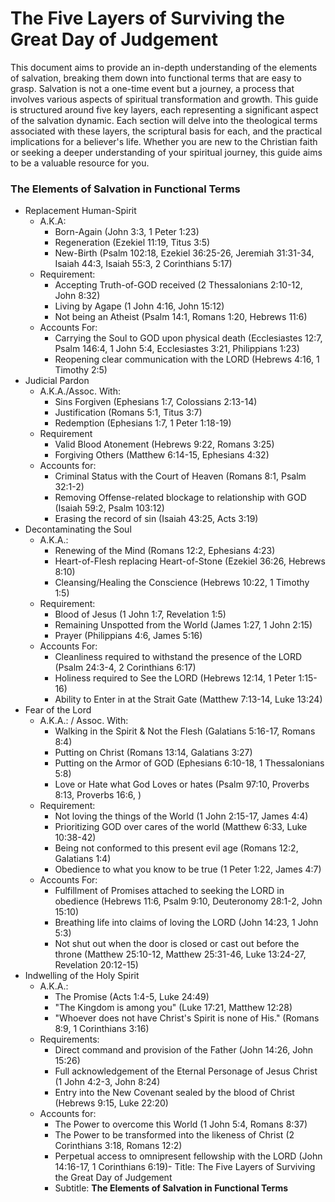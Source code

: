 The Five Layers of Surviving the Great Day of Judgement
=======================================================

This document aims to provide an in-depth understanding of the elements of salvation, breaking them down into functional terms that are easy to grasp. Salvation is not a one-time event but a journey, a process that involves various aspects of spiritual transformation and growth. This guide is structured around five key layers, each representing a significant aspect of the salvation dynamic. Each section will delve into the theological terms associated with these layers, the scriptural basis for each, and the practical implications for a believer's life. Whether you are new to the Christian faith or seeking a deeper understanding of your spiritual journey, this guide aims to be a valuable resource for you.

### The Elements of Salvation in Functional Terms

- Replacement Human-Spirit
  - A.K.A:
    - Born-Again (John 3:3, 1 Peter 1:23)
    - Regeneration (Ezekiel 11:19, Titus 3:5)
    - New-Birth (Psalm 102:18, Ezekiel 36:25-26, Jeremiah 31:31-34, Isaiah 44:3, Isaiah 55:3, 2 Corinthians 5:17)
  - Requirement:
    - Accepting Truth-of-GOD received (2 Thessalonians 2:10-12, John 8:32)
    - Living by Agape (1 John 4:16, John 15:12)
    - Not being an Atheist (Psalm 14:1, Romans 1:20, Hebrews 11:6)
  - Accounts For:
    - Carrying the Soul to GOD upon physical death (Ecclesiastes 12:7, Psalm 146:4, 1 John 5:4, Ecclesiastes 3:21, Philippians 1:23)
    - Reopening clear communication with the LORD (Hebrews 4:16, 1 Timothy 2:5)
- Judicial Pardon
  - A.K.A./Assoc. With:
    - Sins Forgiven (Ephesians 1:7, Colossians 2:13-14)
    - Justification (Romans 5:1, Titus 3:7)
    - Redemption (Ephesians 1:7, 1 Peter 1:18-19)
  - Requirement
    - Valid Blood Atonement (Hebrews 9:22, Romans 3:25)
    - Forgiving Others (Matthew 6:14-15, Ephesians 4:32)
  - Accounts for:
    - Criminal Status with the Court of Heaven (Romans 8:1, Psalm 32:1-2)
    - Removing Offense-related blockage to relationship with GOD (Isaiah 59:2, Psalm 103:12)
    - Erasing the record of sin (Isaiah 43:25, Acts 3:19)
- Decontaminating the Soul
  - A.K.A.:
    - Renewing of the Mind (Romans 12:2, Ephesians 4:23)
    - Heart-of-Flesh replacing Heart-of-Stone (Ezekiel 36:26, Hebrews 8:10)
    - Cleansing/Healing the Conscience (Hebrews 10:22, 1 Timothy 1:5)
  - Requirement:
    - Blood of Jesus (1 John 1:7, Revelation 1:5)
    - Remaining Unspotted from the World (James 1:27, 1 John 2:15)
    - Prayer (Philippians 4:6, James 5:16)
  - Accounts For:
    - Cleanliness required to withstand the presence of the LORD (Psalm 24:3-4, 2 Corinthians 6:17)
    - Holiness required to See the LORD (Hebrews 12:14, 1 Peter 1:15-16)
    - Ability to Enter in at the Strait Gate (Matthew 7:13-14, Luke 13:24)
- Fear of the Lord
  - A.K.A.: / Assoc. With:
    - Walking in the Spirit & Not the Flesh (Galatians 5:16-17, Romans 8:4)
    - Putting on Christ (Romans 13:14, Galatians 3:27)
    - Putting on the Armor of GOD (Ephesians 6:10-18, 1 Thessalonians 5:8)
    - Love or Hate what God Loves or hates (Psalm 97:10, Proverbs 8:13, Proverbs 16:6, )
  - Requirement:
    - Not loving the things of the World (1 John 2:15-17, James 4:4)
    - Prioritizing GOD over cares of the world (Matthew 6:33, Luke 10:38-42)
    - Being not conformed to this present evil age (Romans 12:2, Galatians 1:4)
    - Obedience to what you know to be true (1 Peter 1:22, James 4:7)
  - Accounts For:
    - Fulfillment of Promises attached to seeking the LORD in obedience (Hebrews 11:6, Psalm 9:10, Deuteronomy 28:1-2, John 15:10)
    - Breathing life into claims of loving the LORD (John 14:23, 1 John 5:3)
    - Not shut out when the door is closed or cast out before the throne (Matthew 25:10-12, Matthew 25:31-46, Luke 13:24-27, Revelation 20:12-15)
- Indwelling of the Holy Spirit
  - A.K.A.:
    - The Promise (Acts 1:4-5, Luke 24:49)
    - "The Kingdom is among you" (Luke 17:21, Matthew 12:28)
    - "Whoever does not have Christ's Spirit is none of His." (Romans 8:9, 1 Corinthians 3:16)
  - Requirements:
    - Direct command and provision of the Father (John 14:26, John 15:26)
    - Full acknowledgement of the Eternal Personage of Jesus Christ (1 John 4:2-3, John 8:24)
    - Entry into the New Covenant sealed by the blood of Christ (Hebrews 9:15, Luke 22:20)
  - Accounts for:
    - The Power to overcome this World (1 John 5:4, Romans 8:37)
    - The Power to be transformed into the likeness of Christ (2 Corinthians 3:18, Romans 12:2)
    - Perpetual access to omnipresent fellowship with the LORD (John 14:16-17, 1 Corinthians 6:19)- Title: The Five Layers of Surviving the Great Day of Judgement
    - Subtitle: **The Elements of Salvation in Functional Terms**
